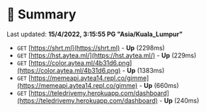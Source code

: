 # 📖 Summary
Last updated: **15/4/2022, 3:15:55 PG "Asia/Kuala_Lumpur"**

- `GET` [https://shrt.ml](https://shrt.ml) - **Up** (2298ms)
- `GET` [https://hst.aytea.ml/](https://hst.aytea.ml/) - **Up** (229ms)
- `GET` [https://color.aytea.ml/4b31d6.png](https://color.aytea.ml/4b31d6.png) - **Up** (1383ms)
- `GET` [https://memeapi.aytea14.repl.co/gimme](https://memeapi.aytea14.repl.co/gimme) - **Up** (660ms)
- `GET` [https://teledrivemy.herokuapp.com/dashboard](https://teledrivemy.herokuapp.com/dashboard) - **Up** (240ms)
